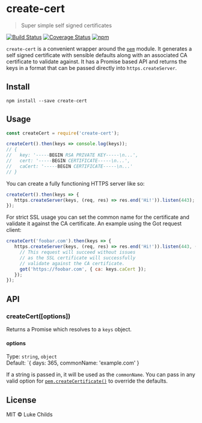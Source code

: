 # create-cert

> Super simple self signed certificates

[![Build Status](https://travis-ci.org/lukechilds/create-cert.svg?branch=master)](https://travis-ci.org/lukechilds/create-cert)
[![Coverage Status](https://coveralls.io/repos/github/lukechilds/create-cert/badge.svg?branch=master)](https://coveralls.io/github/lukechilds/create-cert?branch=master)
[![npm](https://img.shields.io/npm/v/create-cert.svg)](https://www.npmjs.com/package/create-cert)

`create-cert` is a convenient wrapper around the [`pem`](https://github.com/Dexus/pem) module. It generates a self signed certificate with sensible defaults along with an associated CA certificate to validate against. It has a Promise based API and returns the keys in a format that can be passed directly into `https.createServer`.

## Install

```shell
npm install --save create-cert
```

## Usage

```js
const createCert = require('create-cert');

createCert().then(keys => console.log(keys));
// {
//   key: '-----BEGIN RSA PRIVATE KEY-----\n...',
//   cert: '-----BEGIN CERTIFICATE-----\n...',
//   caCert: '-----BEGIN CERTIFICATE-----\n...'
// }
```

You can create a fully functioning HTTPS server like so:

```js
createCert().then(keys => {
   https.createServer(keys, (req, res) => res.end('Hi!')).listen(443);
});
```

For strict SSL usage you can set the common name for the certificate and validate it against the CA certificate. An example using the Got request client:

```js
createCert('foobar.com').then(keys => {
   https.createServer(keys, (req, res) => res.end('Hi!')).listen(443, () => {
     // This request will succeed without issues
     // as the SSL certificate will successfully
     // validate against the CA certificate.
     got('https://foobar.com', { ca: keys.caCert });
   });
});
```

## API

### createCert([options])

Returns a Promise which resolves to a `keys` object.

#### options

Type: `string`, `object`<br>
Default: `{ days: 365, commonName: 'example.com' }

If a string is passed in, it will be used as the `commonName`. You can pass in any valid option for [`pem.createCertificate()`](https://github.com/Dexus/pem#create-a-certificate) to override the defaults.

## License

MIT © Luke Childs
